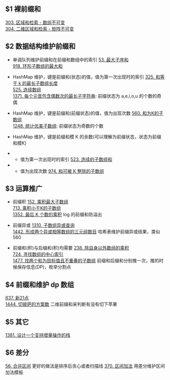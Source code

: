 
## $1 裸前缀和
[303. 区域和检索 - 数组不可变](https://leetcode-cn.com/problems/range-sum-query-immutable/)  
[304. 二维区域和检索 - 矩阵不可变](https://leetcode-cn.com/problems/range-sum-query-2d-immutable/)  

## $2 数据结构维护前缀和
- 单调队列维护前缀和在前缀和数组中的索引
[53. 最大子序和](https://leetcode-cn.com/problems/maximum-subarray/)  
[918. 环形子数组的最大和](https://leetcode-cn.com/problems/maximum-sum-circular-subarray/)  


- HashMap 维护，键是前缀和(状态)的值，值为第一次出现时的索引
[325. 和等于 k 的最长子数组长度](https://leetcode-cn.com/problems/maximum-size-subarray-sum-equals-k/)  
[525. 连续数组](https://leetcode-cn.com/problems/contiguous-array/)  
[1371. 每个元音包含偶数次的最长子字符串](https://leetcode-cn.com/problems/find-the-longest-substring-containing-vowels-in-even-counts/): 前缀状态为 a,e,i,o,u 的个数的奇偶  


- HashMap 维护，键是前缀和(前缀状态)的值，值为出现次数
[560. 和为K的子数组](https://leetcode-cn.com/problems/subarray-sum-equals-k/)  
[1248. 统计优美子数组](https://leetcode-cn.com/problems/count-number-of-nice-subarrays/): 前缀状态为奇数的个数  


- HashMap 维护，键是前缀和模 K 的余数(可以理解为前缀状态，状态为前缀和模K)
- - 值为第一次出现时的索引
[523. 连续的子数组和](https://leetcode-cn.com/problems/continuous-subarray-sum/)  
- - 值为出现次数
[974. 和可被 K 整除的子数组](https://leetcode-cn.com/problems/subarray-sums-divisible-by-k/)  


## $3 运算推广
- 前缀积
[152. 乘积最大子数组](https://leetcode-cn.com/problems/maximum-product-subarray/)  
[713. 乘积小于K的子数组](https://leetcode-cn.com/problems/subarray-product-less-than-k/)  
[1352. 最后 K 个数的乘积](https://leetcode-cn.com/problems/product-of-the-last-k-numbers/) log 的前缀和防溢出


- 前缀异或
[1310. 子数组异或查询](https://leetcode-cn.com/problems/xor-queries-of-a-subarray/)  
[1442. 形成两个异或相等数组的三元组数目](https://leetcode-cn.com/problems/count-triplets-that-can-form-two-arrays-of-equal-xor/) 哈希表维护前缀异或结果，类似 560


- 前缀和(积)与后缀和(积)均需要
[238. 除自身以外数组的乘积](https://leetcode-cn.com/problems/product-of-array-except-self/)  
[724. 寻找数组的中心索引](https://leetcode-cn.com/problems/find-pivot-index/)  
[1477. 找两个和为目标值且不重叠的子数组](https://leetcode-cn.com/problems/find-two-non-overlapping-sub-arrays-each-with-target-sum/) 前缀和后缀和分别推一次，推的时候保存信息(DP)，枚举分割点


## $4 前缀和维护 dp 数组
[837. 新21点](https://leetcode-cn.com/problems/new-21-game/)  
[1444. 切披萨的方案数](https://leetcode-cn.com/problems/number-of-ways-of-cutting-a-pizza/) 二维前缀和来判断有没有切下苹果

## $5 其它
[1381. 设计一个支持增量操作的栈](https://leetcode-cn.com/problems/design-a-stack-with-increment-operation/)  

## $6 差分
[56. 合并区间](https://leetcode-cn.com/problems/merge-intervals/) 更好的做法是排序后贪心或者扫描线
[370. 区间加法](https://leetcode-cn.com/problems/insert-interval/) 用差分维护区间加法模板  

